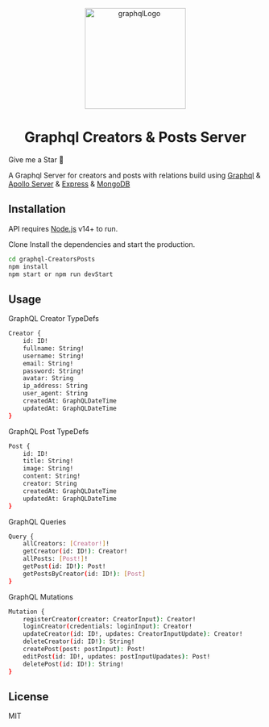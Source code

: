 <p align="center">
 <img width="200px" src="https://res.cloudinary.com/ydevcloud/image/upload/v1636141782/r6obdkhwfubdoexxtwck.svg" align="center" alt="graphqlLogo" />
</p>

<h1 align="center">Graphql Creators & Posts Server</h1>

Give me a Star 🌟

A Graphql Server for creators and posts with relations build using [Graphql](https://nodejs.org) & [Apollo Server](https://nodejs.org) & [Express](https://expressjs.com) & [MongoDB](https://www.mongodb.com/)

## Installation

API requires [Node.js](https://nodejs.org/) v14+ to run.

Clone
Install the dependencies and start the production.

```sh
cd graphql-CreatorsPosts
npm install
npm start or npm run devStart
```

## Usage

GraphQL Creator TypeDefs

```sh
Creator {
    id: ID!
    fullname: String!
    username: String!
    email: String!
    password: String!
    avatar: String
    ip_address: String
    user_agent: String
    createdAt: GraphQLDateTime
    updatedAt: GraphQLDateTime
}
```

GraphQL Post TypeDefs

```sh
Post {
    id: ID!
    title: String!
    image: String!
    content: String!
    creator: String
    createdAt: GraphQLDateTime
    updatedAt: GraphQLDateTime
}
```

GraphQL Queries

```sh
Query {
    allCreators: [Creator!]!
    getCreator(id: ID!): Creator!
    allPosts: [Post!]!
    getPost(id: ID!): Post!
    getPostsByCreator(id: ID!): [Post]
}
```

GraphQL Mutations

```sh
Mutation {
    registerCreator(creator: CreatorInput): Creator!
    loginCreator(credentials: loginInput): Creator!
    updateCreator(id: ID!, updates: CreatorInputUpdate): Creator!
    deleteCreator(id: ID!): String!
    createPost(post: postInput): Post!
    editPost(id: ID!, updates: postInputUpadates): Post!
    deletePost(id: ID!): String!
}
```

## License

MIT